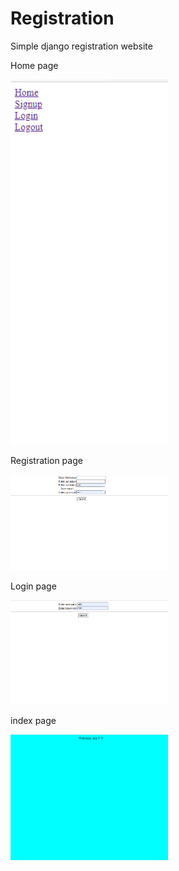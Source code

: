# Registration
Simple django registration website
<p>Home page</p>
<img src="reg_pic/pic4.PNG" width=50% height=50%>
<p>Registration page</p>
<img src="reg_pic/pic3.PNG" width=50%>
<p>Login page</p>
<img src="reg_pic/pic2.PNG" width=50%>
<p>index page</p>
<img src="reg_pic/pic1.PNG" width=50%>

